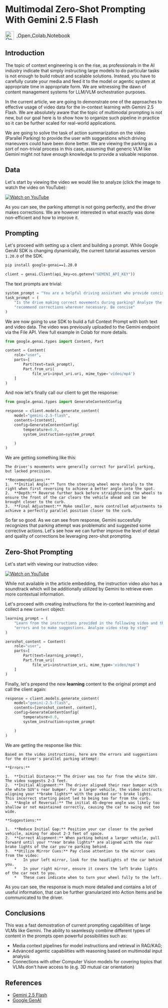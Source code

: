 # Multimodal Zero-Shot Prompting With Gemini 2.5 Flash
<a href="https://colab.research.google.com/drive/1tXMiyrs-MOJK7rDeAiLNJbja_fVApU32?usp=sharing" target="_blank">
  <img src="https://colab.research.google.com/img/colab_favicon_256px.png" alt="Open Colab Notebook" width="28" style="vertical-align: middle; margin-right: 8px;">
  <span style="font-size: 16px; vertical-align: middle;">Open Colab Notebook</span>
</a>



## Introduction

The topic of context engineering is on the rise, as professionals in the AI industry indicate that simply instructing large models to do particular tasks is not enough to build robust and scalable solutions. Instead, you have to carefully curate your media and feed it to the model or agentic system at appropriate time in appropriate form. We are witnessing the dawn of content management systems for LLM/VLM orchestration purposes.

In the current article, we are going to demonstrate one of the approaches to effective usage of video data for the in-context learning with Gemini 2.5 Flash. We are absolutely aware that the topic of multimodal prompting is not new, but our goal here is to show how to organize such pipeline in practice so it can be further scaled for real-world applications.

We are going to solve the task of action summarization on the video (Parallel Parking) to provide the user with suggestions which driving maneuvers could have been done better. We are viewing the parking as a sort of non-trivial process in this case, assuming that generic VLM like Gemini might not have enough knowledge to provide a valuable response.

## Data

Let's start by viewing the video we would like to analyze (click the image to watch the video on YouTube):

[![Watch on YouTube](https://img.youtube.com/vi/rbG0chQQnBA/0.jpg)](https://www.youtube.com/watch?v=rbG0chQQnBA)



As you can see, the parking attempt is not going perfectly, and the driver makes corrections. We are however interested in what exactly was done non-efficient and how to improve it.

## Prompting

Let's proceed with setting up a client and building a prompt. While Google GenAI SDK is changing dynamically, the current tutorial assumes version `1.20.0` of the SDK.

```bash
pip install google-genai==1.20.0
```

```python
client = genai.Client(api_key=os.getenv("GEMINI_API_KEY"))
```

The text prompts are trivial:

```python
system_prompt = "You are a helpful driving assistant who provide concise and focused answer to guarantee driver's safety"
task_prompt = (
    "Is the drive making correct movements during parking? Analyze the movements made by the driver and"
    "recommend corrections wherever necessary. Be concise"
)
```

We are now going to use SDK to build a full Context Prompt with both text and video data. The video was previously uploaded to the Gemini endpoint via the File API. View full example in Colab for more details.

```python
from google.genai.types import Content, Part
```

```python
content = Content(
    role="user",
    parts=[
        Part(text=task_prompt),
        Part.from_uri(
            file_uri=input_uri.uri, mime_type='video/mp4')
    ]
)
```

And now let's finally call our client to get the response:

```python
from google.genai.types import GenerateContentConfig

response = client.models.generate_content(
    model="gemini-2.5-flash",
    contents=[content],
    config=GenerateContentConfig(
        temperature=0.0,
        system_instruction=system_prompt

    )
)
```

We are getting something like this:

```
The driver's movements were generally correct for parallel parking, but lacked precision.

**Recommendations:**
1.  **Initial Angle:** Turn the steering wheel more sharply to the right when first reversing to achieve a better angle into the spot.
2.  **Depth:** Reverse further back before straightening the wheels to ensure the front of the car clears the vehicle ahead and can be brought closer to the curb.
3.  **Final Adjustment:** Make smaller, more controlled adjustments to achieve a perfectly parallel position closer to the curb.
```

So far so good. As we can see from response, Gemini succesfully recognizes that parking attempt was problematic and suggested some corrective actions. Let's  see how we can further improve the level of detail and quality of corrections be leveraging zero-shot prompting.

## Zero-Shot Prompting

Let's start with viewing our instruction video:

[![Watch on YouTube](https://img.youtube.com/vi/Q-cfrY45Yaw/0.jpg)](https://www.youtube.com/watch?v=Q-cfrY45Yaw)

While not available in the article embedding, the instruction video also has a soundtrack which will be additionally utilized by Gemini to retrieve even more contextual information.

Let's proceed with creating instructions for the in-context learnining and collect a new `Content` object:

```python
learning_prompt = (
    "Learn from the instructions provided in the following video and thoroughly apply them to further input to search for"
    "errors and to make suggestions. Analyze video step by step"
)
```
```python
zeroshot_content = Content(
    role="user",
    parts=[
        Part(text=learning_prompt),
        Part.from_uri(
            file_uri=instruction_uri, mime_type='video/mp4')
    ]
)
```

Finally, let's prepend the new **learning** content to the original prompt and call the client again:

```python
response = client.models.generate_content(
    model="gemini-2.5-flash",
    contents=[zeroshot_content, content],
    config=GenerateContentConfig(
        temperature=0.0,
        system_instruction=system_prompt

    )
)
```

We are getting the response like this:

```
Based on the video instructions, here are the errors and suggestions for the driver's parallel parking attempt:

**Errors:**

1.  **Initial Distance:** The driver was too far from the white SUV. The video suggests 2-3 feet.
2.  **Initial Alignment:** The driver aligned their rear bumper with the white SUV's rear bumper. For a larger vehicle, the video instructs aligning your **brake lights** with the parked car's brake lights. This incorrect starting point led to being too far from the curb.
3.  **Angle of Reversal:** The initial 45-degree angle was likely too shallow or not maintained correctly, causing the car to swing out too wide.

**Suggestions:**

1.  **Reduce Initial Gap:** Position your car closer to the parked vehicle, aiming for about 2-3 feet of space.
2.  **Correct Alignment:** When parking behind a larger vehicle, pull forward until your **rear brake lights** are aligned with the rear brake lights of the car you're parking behind.
3.  **Utilize Mirror Cues:** Pay close attention to the mirror cues from the video:
    *   In your left mirror, look for the headlights of the car behind you.
    *   In your right mirror, ensure it covers the left brake lights of the car next to you.
    *   These cues indicate when to turn your wheel fully to the left.
```

As you can see, the response is much more detailed and contains a lot of useful information, that can be further granularized into Action Items and be communicated to the driver.

## Conclusions

This was a fast demostration of current prompting capabilities of large VLMs like Gemini. The ability to seamlessly combine different types of content in the prompts open powerful possibilities such as:

* Media context pipelines for model instructions and retrieval in RAG/KAG;
* Advanced agentic capabilities with reasoning based on multimodal input analysis
* Connections with other Computer Vision models for covering topics that VLMs don't have access to (e.g. 3D mutual car orientation)


## References

* [Gemini 2.5 Flash](https://huggingface.co/google/gemini-2.5-flash)
* [Google GenAI](https://developers.generativeai.google/guide/overview)